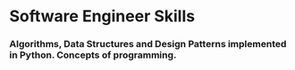 # Software Engineer Skills

### Algorithms, Data Structures and Design Patterns implemented in Python. Concepts of programming. 
